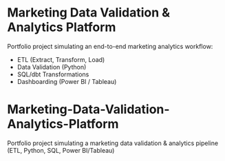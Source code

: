 # Marketing Data Validation & Analytics Platform

Portfolio project simulating an end-to-end marketing analytics workflow:
- ETL (Extract, Transform, Load)
- Data Validation (Python)
- SQL/dbt Transformations
- Dashboarding (Power BI / Tableau)
# Marketing-Data-Validation-Analytics-Platform
Portfolio project simulating a marketing data validation &amp; analytics pipeline (ETL, Python, SQL, Power BI/Tableau)
